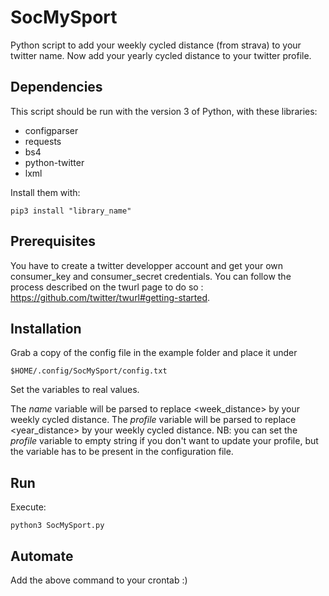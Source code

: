# SocMySport
Python script to add your weekly cycled distance (from strava) to your twitter name.
Now add your yearly cycled distance to your twitter profile.

## Dependencies
This script should be run with the version 3 of Python, with these libraries:
* configparser
* requests
* bs4
* python-twitter
* lxml

Install them with:
```
pip3 install "library_name"
```
## Prerequisites
You have to create a twitter developper account and get your own consumer_key and consumer_secret credentials. You can follow the process described on the twurl page to do so : https://github.com/twitter/twurl#getting-started.

## Installation
Grab a copy of the config file in the example folder and place it under
```
$HOME/.config/SocMySport/config.txt
```
Set the variables to real values.

The *name* variable will be parsed to replace &lt;week_distance&gt; by your weekly cycled distance. The *profile* variable will be parsed to replace &lt;year_distance&gt; by your weekly cycled distance. NB: you can set the *profile* variable to empty string if you don't want to update your profile, but the variable has to be present in the configuration file.
## Run
Execute:
```
python3 SocMySport.py
```
## Automate
Add the above command to your crontab :)
